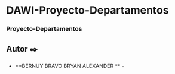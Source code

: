 # DAWI-Proyecto-Departamentos
### Proyecto-Departamentos

## Autor ✒️

* **BERNUY BRAVO BRYAN ALEXANDER ** -
